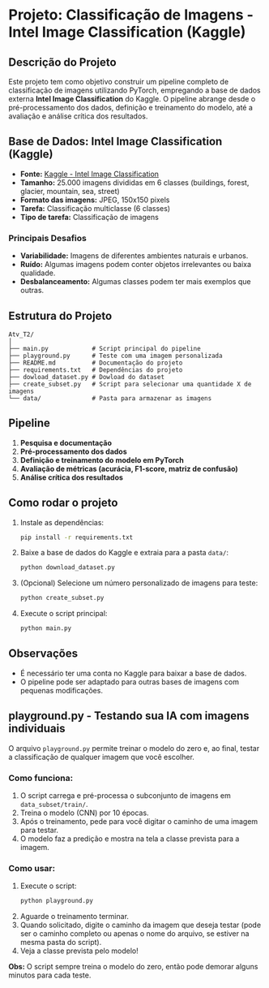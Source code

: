 # Projeto: Classificação de Imagens - Intel Image Classification (Kaggle)

## Descrição do Projeto
Este projeto tem como objetivo construir um pipeline completo de classificação de imagens utilizando PyTorch, empregando a base de dados externa **Intel Image Classification** do Kaggle. O pipeline abrange desde o pré-processamento dos dados, definição e treinamento do modelo, até a avaliação e análise crítica dos resultados.

## Base de Dados: Intel Image Classification (Kaggle)
- **Fonte:** [Kaggle - Intel Image Classification](https://www.kaggle.com/datasets/puneet6060/intel-image-classification)
- **Tamanho:** 25.000 imagens divididas em 6 classes (buildings, forest, glacier, mountain, sea, street)
- **Formato das imagens:** JPEG, 150x150 pixels
- **Tarefa:** Classificação multiclasse (6 classes)
- **Tipo de tarefa:** Classificação de imagens

### Principais Desafios
- **Variabilidade:** Imagens de diferentes ambientes naturais e urbanos.
- **Ruído:** Algumas imagens podem conter objetos irrelevantes ou baixa qualidade.
- **Desbalanceamento:** Algumas classes podem ter mais exemplos que outras.

## Estrutura do Projeto
```
Atv_T2/
│
├── main.py            # Script principal do pipeline
├── playground.py      # Teste com uma imagem personalizada
├── README.md          # Documentação do projeto
├── requirements.txt   # Dependências do projeto
├── dowload_dataset.py # Dowload do dataset
├── create_subset.py   # Script para selecionar uma quantidade X de imagens
└── data/              # Pasta para armazenar as imagens
```

## Pipeline
1. **Pesquisa e documentação**
2. **Pré-processamento dos dados**
3. **Definição e treinamento do modelo em PyTorch**
4. **Avaliação de métricas (acurácia, F1-score, matriz de confusão)**
5. **Análise crítica dos resultados**

## Como rodar o projeto
1. Instale as dependências:
   ```bash
   pip install -r requirements.txt
   ```
2. Baixe a base de dados do Kaggle e extraia para a pasta `data/`:
   ```bash
   python download_dataset.py
   ```
3. (Opcional) Selecione um número personalizado de imagens para teste:
   ```bash
   python create_subset.py
   ```
4. Execute o script principal:
   ```bash
   python main.py
   ```

## Observações
- É necessário ter uma conta no Kaggle para baixar a base de dados.
- O pipeline pode ser adaptado para outras bases de imagens com pequenas modificações.

## playground.py - Testando sua IA com imagens individuais

O arquivo `playground.py` permite treinar o modelo do zero e, ao final, testar a classificação de qualquer imagem que você escolher.

### Como funciona:
1. O script carrega e pré-processa o subconjunto de imagens em `data_subset/train/`.
2. Treina o modelo (CNN) por 10 épocas.
3. Após o treinamento, pede para você digitar o caminho de uma imagem para testar.
4. O modelo faz a predição e mostra na tela a classe prevista para a imagem.

### Como usar:
1. Execute o script:
   ```bash
   python playground.py
   ```
2. Aguarde o treinamento terminar.
3. Quando solicitado, digite o caminho da imagem que deseja testar (pode ser o caminho completo ou apenas o nome do arquivo, se estiver na mesma pasta do script).
4. Veja a classe prevista pelo modelo!

**Obs:** O script sempre treina o modelo do zero, então pode demorar alguns minutos para cada teste. 